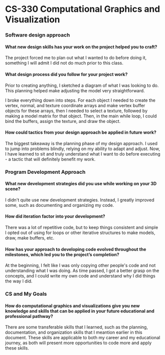 # CS-330 Computational Graphics and Visualization

### Software design approach
#### What new design skills has your work on the project helped you to craft?
The project forced me to plan out what I wanted to do before doing it, something I will admit I did not do much prior to this class.

#### What design process did you follow for your project work?
Prior to creating anything, I sketched a diagram of what I was looking to do.  This planning helped make adjusting the model very straightforward.

I broke everything down into steps.  For each object I needed to create the vertex, normal, and texture coordinate arrays and make vertex buffer objects for these arrays, then I needed to select a texture, followed by making a model matrix for that object.  Then, in the main while loop, I could bind the buffers, assign the texture, and draw the object.  

#### How could tactics from your design approach be applied in future work?
The biggest takeaway is the planning phase of my design approach.  I used to jump into problems blindly, relying on my ability to adapt and adjust.  Now, I have learned to sit and truly understand what I want to do before executing - a tactic that will definitely benefit my work.


### Program Development Approach
#### What new development strategies did you use while working on your 3D scene?
I didn't quite use new development strategies.  Instead, I greatly improved some, such as documenting and organizing my code.

#### How did iteration factor into your development?
There was a lot of repetitive code, but to keep things consistent and simple I opted out of using for loops or other iterative structures to make models, draw, make buffers, etc.

#### How has your approach to developing code evolved throughout the milestones, which led you to the project’s completion?
At the beginning, I felt like I was only copying other people's code and not understanding what I was doing.  As time passed, I got a better grasp on the concepts, and I could write my own code and understand why I did things the way I did.


### CS and My Goals
#### How do computational graphics and visualizations give you new knowledge and skills that can be applied in your future educational and professional pathway?
There are some transferable skills that I learned, such as the planning, documentation, and organization skills that I meantion earlier in this document.  These skills are applicable to both my career and my educational journey, as both will present more opportunities to code more and apply these skills.  


